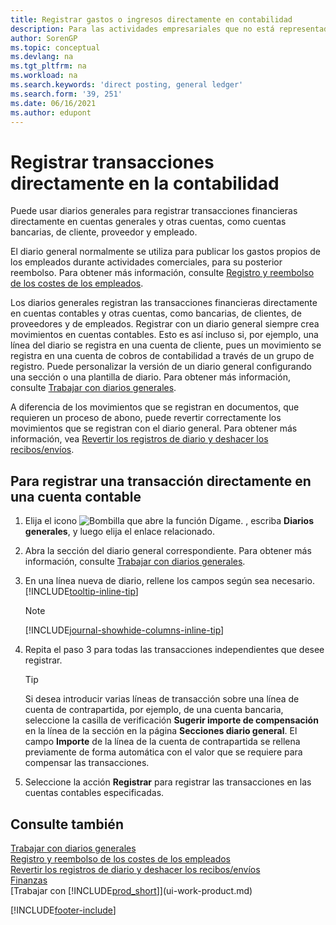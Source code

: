 ```yaml
---
title: Registrar gastos o ingresos directamente en contabilidad
description: Para las actividades empresariales que no está representadas por un documento puede crear las transacciones relacionadas registrando líneas de diario en la página Diario general.
author: SorenGP
ms.topic: conceptual
ms.devlang: na
ms.tgt_pltfrm: na
ms.workload: na
ms.search.keywords: 'direct posting, general ledger'
ms.search.form: '39, 251'
ms.date: 06/16/2021
ms.author: edupont
---
```

# <a name="post-transactions-directly-to-the-general-ledger"></a><a name="post-transactions-directly-to-the-general-ledger"></a><a name="post-transactions-directly-to-the-general-ledger"></a><a name="post-transactions-directly-to-the-general-ledger"></a>Registrar transacciones directamente en la contabilidad

Puede usar diarios generales para registrar transacciones financieras directamente en cuentas generales y otras cuentas, como cuentas bancarias, de cliente, proveedor y empleado.  

El diario general normalmente se utiliza para publicar los gastos propios de los empleados durante actividades comerciales, para su posterior reembolso. Para obtener más información, consulte [Registro y reembolso de los costes de los empleados](finance-how-record-reimburse-employee-expenses.md).

Los diarios generales registran las transacciones financieras directamente en cuentas contables y otras cuentas, como bancarias, de clientes, de proveedores y de empleados. Registrar con un diario general siempre crea movimientos en cuentas contables. Esto es así incluso si, por ejemplo, una línea del diario se registra en una cuenta de cliente, pues un movimiento se registra en una cuenta de cobros de contabilidad a través de un grupo de registro. Puede personalizar la versión de un diario general configurando una sección o una plantilla de diario. Para obtener más información, consulte [Trabajar con diarios generales](ui-work-general-journals.md).

A diferencia de los movimientos que se registran en documentos, que requieren un proceso de abono, puede revertir correctamente los movimientos que se registran con el diario general. Para obtener más información, vea [Revertir los registros de diario y deshacer los recibos/envíos](finance-how-reverse-journal-posting.md).

## <a name="to-post-a-transaction-directly-to-a-general-ledger-account"></a><a name="to-post-a-transaction-directly-to-a-general-ledger-account"></a><a name="to-post-a-transaction-directly-to-a-general-ledger-account"></a><a name="to-post-a-transaction-directly-to-a-general-ledger-account"></a>Para registrar una transacción directamente en una cuenta contable

1. Elija el icono ![Bombilla que abre la función Dígame.](media/ui-search/search_small.png "Dígame qué desea hacer") , escriba **Diarios generales**, y luego elija el enlace relacionado.
2. Abra la sección del diario general correspondiente. Para obtener más información, consulte [Trabajar con diarios generales](ui-work-general-journals.md).
3. En una línea nueva de diario, rellene los campos según sea necesario. [!INCLUDE[tooltip-inline-tip](includes/tooltip-inline-tip_md.md)]    

    > [!NOTE]
    > [!INCLUDE[journal-showhide-columns-inline-tip](includes/journal-showhide-columns-inline-tip.md)]
4. Repita el paso 3 para todas las transacciones independientes que desee registrar.

    > [!TIP]  
    > Si desea introducir varias líneas de transacción sobre una línea de cuenta de contrapartida, por ejemplo, de una cuenta bancaria, seleccione la casilla de verificación **Sugerir importe de compensación** en la línea de la sección en la página **Secciones diario general**. El campo **Importe** de la línea de la cuenta de contrapartida se rellena previamente de forma automática con el valor que se requiere para compensar las transacciones.
5. Seleccione la acción **Registrar** para registrar las transacciones en las cuentas contables especificadas.

## <a name="see-also"></a><a name="see-also"></a><a name="see-also"></a><a name="see-also"></a>Consulte también

[Trabajar con diarios generales](ui-work-general-journals.md)  
[Registro y reembolso de los costes de los empleados](finance-how-record-reimburse-employee-expenses.md)  
[Revertir los registros de diario y deshacer los recibos/envíos](finance-how-reverse-journal-posting.md)  
[Finanzas](finance.md)  
[Trabajar con [!INCLUDE[prod_short](includes/prod_short.md)]](ui-work-product.md)  


[!INCLUDE[footer-include](includes/footer-banner.md)]
